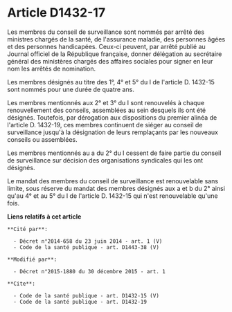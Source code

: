 # Article D1432-17

Les membres du conseil de surveillance sont nommés par arrêté des ministres chargés de la santé, de l'assurance maladie, des
personnes âgées et des personnes handicapées. Ceux-ci peuvent, par arrêté publié au Journal officiel de la République
française, donner délégation au secrétaire général des ministères chargés des affaires sociales pour signer en leur nom les
arrêtés de nomination. 

Les membres désignés au titre des 1°, 4° et 5° du I de l'article D. 1432-15 sont nommés pour une durée de quatre ans. 

Les membres mentionnés aux 2° et 3° du I sont renouvelés à chaque renouvellement des conseils, assemblées au sein desquels
ils ont été désignés. Toutefois, par dérogation aux dispositions du premier alinéa de l'article D. 1432-19, ces membres
continuent de siéger au conseil de surveillance jusqu'à la désignation de leurs remplaçants par les nouveaux conseils ou
assemblées. 

Les membres mentionnés au a du 2° du I cessent de faire partie du conseil de surveillance sur décision des organisations
syndicales qui les ont désignés. 

Le mandat des membres du conseil de surveillance est renouvelable sans limite, sous réserve du mandat des membres désignés
aux a et b du 2° ainsi qu'au 4° et au 5° du I de l'article D. 1432-15 qui n'est renouvelable qu'une fois.

**Liens relatifs à cet article**

	**Cité par**:

	  - Décret n°2014-658 du 23 juin 2014 - art. 1 (V)
	  - Code de la santé publique - art. D1443-38 (V)

	**Modifié par**:

	  - Décret n°2015-1880 du 30 décembre 2015 - art. 1

	**Cite**:

	  - Code de la santé publique - art. D1432-15 (V)
	  - Code de la santé publique - art. D1432-19
